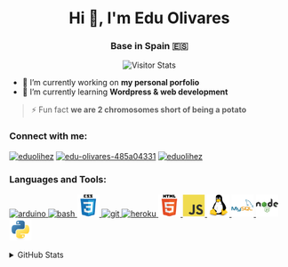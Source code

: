 <h1 align="center">Hi 👋, I'm Edu Olivares</h1>  
<h3 align="center">Base in Spain 🇪🇸</h3>  
  
<div align="center">
        <img alt="Visitor Stats" 
       src="https://widgetbite.com/stats/eduolihez"/>  
    </div>
  
- 🔭 I’m currently working on **my personal porfolio**  
- 🌱 I’m currently learning **Wordpress & web development**  
> ⚡ Fun fact **we are 2 chromosomes short of being a potato**  
  
<h3 align="left">Connect with me:</h3>  
<p align="left">  
<a href="https://twitter.com/eduolihez" target="blank"><img align="center" src="https://raw.githubusercontent.com/rahuldkjain/github-profile-readme-generator/master/src/images/icons/Social/twitter.svg" alt="eduolihez" height="30" width="40" /></a>  
<a href="https://linkedin.com/in/edu-olivares-485a04331" target="blank"><img align="center" src="https://raw.githubusercontent.com/rahuldkjain/github-profile-readme-generator/master/src/images/icons/Social/linked-in-alt.svg" alt="edu-olivares-485a04331" height="30" width="40" /></a>  
<a href="https://instagram.com/eduolihez" target="blank"><img align="center" src="https://raw.githubusercontent.com/rahuldkjain/github-profile-readme-generator/master/src/images/icons/Social/instagram.svg" alt="eduolihez" height="30" width="40" /></a>  
</p>  
  
<h3 align="left">Languages and Tools:</h3>  
<p align="left"> <a href="https://www.arduino.cc/" target="_blank" rel="noreferrer"> <img src="https://cdn.worldvectorlogo.com/logos/arduino-1.svg" alt="arduino" width="40" height="40"/> </a> <a href="https://www.gnu.org/software/bash/" target="_blank" rel="noreferrer"> <img src="https://www.vectorlogo.zone/logos/gnu_bash/gnu_bash-icon.svg" alt="bash" width="40" height="40"/> </a> <a href="https://www.w3schools.com/css/" target="_blank" rel="noreferrer"> <img src="https://raw.githubusercontent.com/devicons/devicon/master/icons/css3/css3-original-wordmark.svg" alt="css3" width="40" height="40"/> </a> <a href="https://git-scm.com/" target="_blank" rel="noreferrer"> <img src="https://www.vectorlogo.zone/logos/git-scm/git-scm-icon.svg" alt="git" width="40" height="40"/> </a> <a href="https://heroku.com" target="_blank" rel="noreferrer"> <img src="https://www.vectorlogo.zone/logos/heroku/heroku-icon.svg" alt="heroku" width="40" height="40"/> </a> <a href="https://www.w3.org/html/" target="_blank" rel="noreferrer"> <img src="https://raw.githubusercontent.com/devicons/devicon/master/icons/html5/html5-original-wordmark.svg" alt="html5" width="40" height="40"/> </a> <a href="https://developer.mozilla.org/en-US/docs/Web/JavaScript" target="_blank" rel="noreferrer"> <img src="https://raw.githubusercontent.com/devicons/devicon/master/icons/javascript/javascript-original.svg" alt="javascript" width="40" height="40"/> </a> <a href="https://www.linux.org/" target="_blank" rel="noreferrer"> <img src="https://raw.githubusercontent.com/devicons/devicon/master/icons/linux/linux-original.svg" alt="linux" width="40" height="40"/> </a> <a href="https://www.mysql.com/" target="_blank" rel="noreferrer"> <img src="https://raw.githubusercontent.com/devicons/devicon/master/icons/mysql/mysql-original-wordmark.svg" alt="mysql" width="40" height="40"/> </a> <a href="https://nodejs.org" target="_blank" rel="noreferrer"> <img src="https://raw.githubusercontent.com/devicons/devicon/master/icons/nodejs/nodejs-original-wordmark.svg" alt="nodejs" width="40" height="40"/> </a> <a href="https://www.python.org" target="_blank" rel="noreferrer"> <img src="https://raw.githubusercontent.com/devicons/devicon/master/icons/python/python-original.svg" alt="python" width="40" height="40"/> </a> </p>  
  
<details><summary>GitHub Stats</summary>

<p><img align="left" src="https://github-readme-stats.vercel.app/api/top-langs?username=eduolihez&show_icons=true&theme=tokyonight&locale=en&layout=compact" alt="eduolihez" /></p>  
  
<p>&nbsp;<img align="center" src="https://github-readme-stats.vercel.app/api?username=eduolihez&show_icons=true&theme=tokyonight&locale=en" alt="eduolihez" /></p>  
  
<p><img align="center" src="https://github-readme-streak-stats.herokuapp.com/?user=eduolihez&theme=dark" alt="eduolihez" /></p>

</details>
